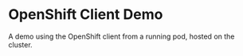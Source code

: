 # OpenShift Client Demo

A demo using the OpenShift client from a running pod, hosted on the cluster.



